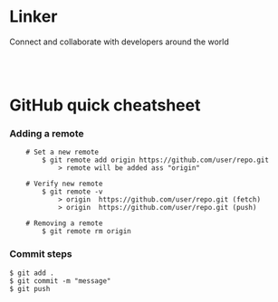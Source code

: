<h1>Linker</h1>
<p>Connect and collaborate with developers around the world</p>

<br><br>

<h1>GitHub quick cheatsheet</h1>

<h3>Adding a remote </h3>
   
        # Set a new remote
            $ git remote add origin https://github.com/user/repo.git
                > remote will be added ass "origin"

        # Verify new remote
            $ git remote -v
                > origin  https://github.com/user/repo.git (fetch)
                > origin  https://github.com/user/repo.git (push)

        # Removing a remote
            $ git remote rm origin
    

<h3>Commit steps</h3>

    $ git add . 
    $ git commit -m "message" 
    $ git push




